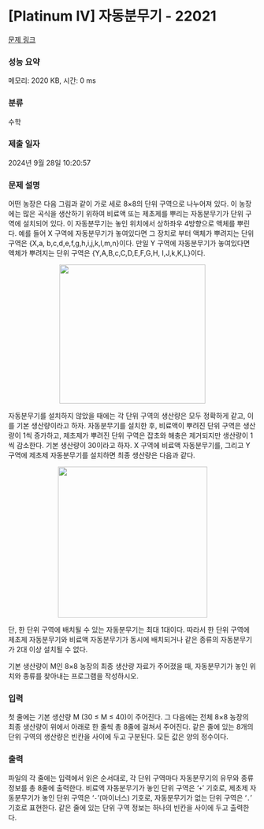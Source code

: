 # [Platinum IV] 자동분무기 - 22021 

[문제 링크](https://www.acmicpc.net/problem/22021) 

### 성능 요약

메모리: 2020 KB, 시간: 0 ms

### 분류

수학

### 제출 일자

2024년 9월 28일 10:20:57

### 문제 설명

<p>어떤 농장은 다음 그림과 같이 가로 세로 8×8의 단위 구역으로 나누어져 있다. 이 농장에는 많은 곡식을 생산하기 위하여 비료액 또는 제초제를 뿌리는 자동분무기가 단위 구역에 설치되어 있다. 이 자동분무기는 놓인 위치에서 상하좌우 4방향으로 액체를 뿌린다. 예를 들어 X 구역에 자동분무기가 놓여있다면 그 장치로 부터 액체가 뿌려지는 단위 구역은 {X,a, b,c,d,e,f,g,h,i,j,k,l,m,n}이다. 만일 Y 구역에 자동분무기가 놓여있다면 액체가 뿌려지는 단위 구역은 {Y,A,B,c,C,D,E,F,G,H, I,J,k,K,L}이다.</p>

<p style="text-align: center;"><img alt="" src="https://upload.acmicpc.net/e39eeb7a-fb67-4e84-bb30-4c5dfa9230e8/-/preview/" style="width: 296px; height: 282px;"></p>

<p>자동분무기를 설치하지 않았을 때에는 각 단위 구역의 생산량은 모두 정확하게 같고, 이를 기본 생산량이라고 하자. 자동분무기를 설치한 후, 비료액이 뿌려진 단위 구역은 생산량이 1씩 증가하고, 제초제가 뿌려진 단위 구역은 잡초와 해충은 제거되지만 생산량이 1씩 감소한다. 기본 생산량이 30이라고 하자. X 구역에 비료액 자동분무기를, 그리고 Y 구역에 제초제 자동분무기를 설치하면 최종 생산량은 다음과 같다. </p>

<p style="text-align: center;"><img alt="" src="https://upload.acmicpc.net/c4ee88bc-c002-4ade-a1d0-e2603b455538/-/preview/" style="width: 303px; height: 306px;"></p>

<p>단, 한 단위 구역에 배치될 수 있는 자동분무기는 최대 1대이다. 따라서 한 단위 구역에 제초제 자동분무기와 비료액 자동분무기가 동시에 배치되거나 같은 종류의 자동분무기가 2대 이상 설치될 수 없다. </p>

<p>기본 생산량이 M인 8×8 농장의 최종 생산량 자료가 주어졌을 때, 자동분무기가 놓인 위치와 종류를 찾아내는 프로그램을 작성하시오. </p>

### 입력 

 <p>첫 줄에는 기본 생산량 M (30 ≤ M ≤ 40)이 주어진다. 그 다음에는 전체 8×8 농장의 최종 생산량이 위에서 아래로 한 줄씩 총 8줄에 걸쳐서 주어진다. 같은 줄에 있는 8개의 단위 구역의 생산량은 빈칸을 사이에 두고 구분된다. 모든 값은 양의 정수이다. </p>

### 출력 

 <p>파일의 각 줄에는 입력에서 읽은 순서대로, 각 단위 구역마다 자동분무기의 유무와 종류 정보를 총 8줄에 출력한다. 비료액 자동분무기가 놓인 단위 구역은 ‘<code>+</code>’ 기호로, 제초제 자동분무기가 놓인 단위 구역은 ‘<code>-</code>’(마이너스) 기호로,  자동분무기가 없는 단위 구역은 ‘<code>.</code>’ 기호로 표현한다. 같은 줄에 있는 단위 구역 정보는 하나의 빈칸을 사이에 두고 출력한다.</p>

